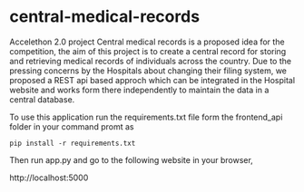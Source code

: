 # central-medical-records
Accelethon 2.0 project
Central medical records is a proposed idea for the competition, the aim of this project is to create a central record for storing and retrieving medical records of individuals across the country.
Due to the pressing concerns by the Hospitals about changing their filing system, we proposed a REST api based approch which can be integrated in the Hospital website and works form there independently to maintain the data in a central database.

To use this application run the requirements.txt file form the frontend_api folder in your command promt as
```
pip install -r requirements.txt
```
Then run app.py and go to the following website in your browser,

http://localhost:5000 
